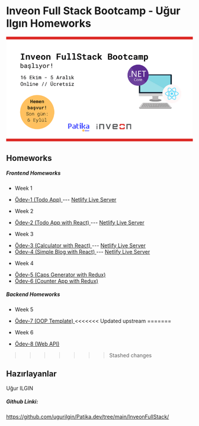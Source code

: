 # Inveon Full Stack Bootcamp - Uğur Ilgın Homeworks
![logo](/img/logo.png)
## Homeworks
##### Frontend Homeworks
* Week 1
- [Ödev-1 (Todo App) ](https://github.com/135-Inveon-FullStack-Bootcamp-Classroom/Ugur-Ilgin-Homeworks/tree/main/Homework-1/README.md) --- [Netlify Live Server](https://trusting-franklin-0b42e5.netlify.app)
* Week 2
-  [Ödev-2 (Todo App with React) ](https://github.com/135-Inveon-FullStack-Bootcamp-Classroom/Ugur-Ilgin-Homeworks/tree/main/Homework-2/README.md) --- [Netlify Live Server](https://naughty-lalande-d57850.netlify.app)
* Week 3
-  [Ödev-3 (Calculator with React) ](https://github.com/135-Inveon-FullStack-Bootcamp-Classroom/Ugur-Ilgin-Homeworks/tree/main/Homework-3/1-Calculator/README.md) --- [Netlify Live Server](https://peaceful-ride-7c4675.netlify.app)
-  [Ödev-4 (Simple Blog with React) ](https://github.com/135-Inveon-FullStack-Bootcamp-Classroom/Ugur-Ilgin-Homeworks/tree/main/Homework-3/2-Blog/README.md) --- [Netlify Live Server](https://pensive-beaver-ae30e4.netlify.app)
* Week 4
-  [Ödev-5 (Caps Generator with Redux) ](https://github.com/135-Inveon-FullStack-Bootcamp-Classroom/Ugur-Ilgin-Homeworks/tree/main/Homework-4/4-CapsGenerator/README.md) 
-  [Ödev-6 (Counter App with Redux) ](https://github.com/135-Inveon-FullStack-Bootcamp-Classroom/Ugur-Ilgin-Homeworks/tree/main/Homework-4/4-Redux-Counter/README.md) 
##### Backend Homeworks
* Week 5
- [Ödev-7 (OOP Template) ](https://github.com/135-Inveon-FullStack-Bootcamp-Classroom/Ugur-Ilgin-Homeworks/tree/main/Homework-5/README.md) 
<<<<<<< Updated upstream
=======
* Week 6
- [Ödev-8 (Web API) ](https://github.com/135-Inveon-FullStack-Bootcamp-Classroom/Ugur-Ilgin-Homeworks/tree/main/Homework-6/) 
>>>>>>> Stashed changes
## Hazırlayanlar
Uğur ILGIN

##### Github Linki:
https://github.com/ugurilgin/Patika.dev/tree/main/InveonFullStack/
